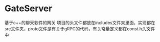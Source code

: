 # GateServer
基于c++的聊天软件的网关
项目的头文件都放在includes文件夹里面，实现都在src文件夹，proto文件是有关于gRPC的代码，有关常量定义都在const.h头文件中

